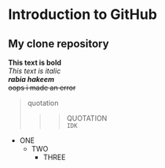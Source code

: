 # Introduction to GitHub
## My clone repository
**This text is bold**\
_This text is italic_\
***rabia hakeem***\
~~oops i made an error~~
> quotation
>>> QUOTATION\
>>> ```IDK```
- ONE
  * TWO
    + THREE
